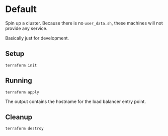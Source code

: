 # Default

Spin up a cluster. Because there is no `user_data.sh`, these machines will not provide any service.

Basically just for development.

## Setup

```shell
terraform init
```

## Running

```shell
terraform apply
```

The output contains the hostname for the load balancer entry point.

## Cleanup

```shell
terraform destroy
```
